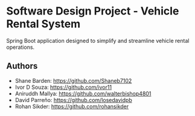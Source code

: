 # Software Design Project - Vehicle Rental System

Spring Boot application designed to simplify and streamline vehicle rental operations.

## Authors

- Shane Barden: https://github.com/Shaneb7102
- Ivor D Souza: https://github.com/ivor11
- Aniruddh Mallya: https://github.com/walterbishop4801
- David Parreño: https://github.com/losedavidpb
- Rohan Sikder: https://github.com/rohansikder
